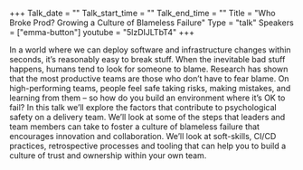 +++
Talk_date = ""
Talk_start_time = ""
Talk_end_time = ""
Title = "Who Broke Prod?  Growing a Culture of Blameless Failure"
Type = "talk"
Speakers = ["emma-button"]
youtube = "5lzDIJLTbT4"
+++

In a world where we can deploy software and infrastructure changes within seconds, it’s reasonably easy to break stuff. When the inevitable bad stuff happens, humans tend to look for someone to blame.  Research has shown that the most productive teams are those who don’t have to fear blame.  On high-performing teams, people feel safe taking risks, making mistakes, and learning from them – so how do you build an environment where it’s OK to fail? In this talk we’ll explore the factors that contribute to psychological safety on a delivery team. We’ll look at some of the steps that leaders and team members can take to foster a culture of blameless failure that encourages innovation and collaboration. We’ll look at soft-skills, CI/CD practices, retrospective processes and tooling that can help you to build a culture of trust and ownership within your own team.
